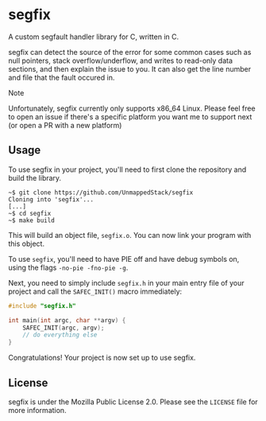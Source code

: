 # segfix

A custom segfault handler library for C, written in C.

segfix can detect the source of the error for some common cases such as null pointers, stack overflow/underflow, and writes to read-only data sections, and then explain the issue to you. It can also get the line number and file that the fault occured in.

> [!NOTE]  
> Unfortunately, segfix currently only supports x86_64 Linux. Please feel free to open an issue if there's a specific platform you want me to support next (or open a PR with a new platform)

## Usage
To use segfix in your project, you'll need to first clone the repository and build the library.
```
~$ git clone https://github.com/UnmappedStack/segfix
Cloning into 'segfix'...
[...]
~$ cd segfix
~$ make build
```
This will build an object file, `segfix.o`. You can now link your program with this object.

To use `segfix`, you'll need to have PIE off and have debug symbols on, using the flags `-no-pie -fno-pie -g`.

Next, you need to simply include `segfix.h` in your main entry file of your project and call the `SAFEC_INIT()` macro immediately:
```C
#include "segfix.h"

int main(int argc, char **argv) {
    SAFEC_INIT(argc, argv);
    // do everything else
}
```

Congratulations! Your project is now set up to use segfix.

## License
segfix is under the Mozilla Public License 2.0. Please see the `LICENSE` file for more information.
